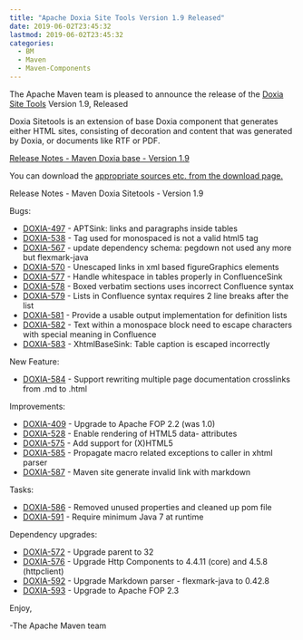```yaml
---
title: "Apache Doxia Site Tools Version 1.9 Released"
date: 2019-06-02T23:45:32
lastmod: 2019-06-02T23:45:32
categories:
  - BM
  - Maven
  - Maven-Components
---
```

The Apache Maven team is pleased to announce the release of the 
[Doxia Site Tools](https://maven.apache.org/doxia/doxia-sitetools/) Version 1.9, 
Released

Doxia Sitetools is an extension of base Doxia component that generates either 
HTML sites, consisting of decoration and content that was generated by Doxia, 
or documents like RTF or PDF.

<!-- more -->

[Release Notes - Maven Doxia base - Version 1.9](https://issues.apache.org/jira/secure/ReleaseNote.jspa?projectId=12317320&version=12343094)

 
You can download the [appropriate sources etc. from the download page.][download]
 


Release Notes - Maven Doxia Sitetools - Version 1.9

Bugs:

 * [DOXIA-497](https://issues.apache.org/jira/browse/DOXIA-497) - APTSink: links and paragraphs inside tables
 * [DOXIA-538](https://issues.apache.org/jira/browse/DOXIA-538) - Tag <tt></tt> used for monospaced is not a valid html5 tag
 * [DOXIA-567](https://issues.apache.org/jira/browse/DOXIA-567) - update dependency schema: pegdown not used any more but flexmark-java
 * [DOXIA-570](https://issues.apache.org/jira/browse/DOXIA-570) - Unescaped links in xml based figureGraphics elements
 * [DOXIA-577](https://issues.apache.org/jira/browse/DOXIA-577) - Handle whitespace in tables properly in ConfluenceSink
 * [DOXIA-578](https://issues.apache.org/jira/browse/DOXIA-578) - Boxed verbatim sections uses incorrect Confluence syntax
 * [DOXIA-579](https://issues.apache.org/jira/browse/DOXIA-579) - Lists in Confluence syntax requires 2 line breaks after the list
 * [DOXIA-581](https://issues.apache.org/jira/browse/DOXIA-581) - Provide a usable output implementation for definition lists
 * [DOXIA-582](https://issues.apache.org/jira/browse/DOXIA-582) - Text within a monospace block need to escape characters with special meaning in Confluence
 * [DOXIA-583](https://issues.apache.org/jira/browse/DOXIA-583) - XhtmlBaseSink: Table caption is escaped incorrectly

New Feature:

 * [DOXIA-584](https://issues.apache.org/jira/browse/DOXIA-584) - Support rewriting multiple page documentation crosslinks from .md to .html

Improvements:

 * [DOXIA-409](https://issues.apache.org/jira/browse/DOXIA-409) - Upgrade to Apache FOP 2.2 (was 1.0)
 * [DOXIA-528](https://issues.apache.org/jira/browse/DOXIA-528) - Enable rendering of HTML5 data- attributes
 * [DOXIA-575](https://issues.apache.org/jira/browse/DOXIA-575) - Add support for (X)HTML5
 * [DOXIA-585](https://issues.apache.org/jira/browse/DOXIA-585) - Propagate macro related exceptions to caller in xhtml parser
 * [DOXIA-587](https://issues.apache.org/jira/browse/DOXIA-587) - Maven site generate invalid link with markdown

Tasks:

 * [DOXIA-586](https://issues.apache.org/jira/browse/DOXIA-586) - Removed unused properties and cleaned up pom file
 * [DOXIA-591](https://issues.apache.org/jira/browse/DOXIA-591) - Require minimum Java 7 at runtime

Dependency upgrades:

 * [DOXIA-572](https://issues.apache.org/jira/browse/DOXIA-572) - Upgrade parent to 32
 * [DOXIA-576](https://issues.apache.org/jira/browse/DOXIA-576) - Upgrade Http Components to 4.4.11 (core) and 4.5.8 (httpclient)
 * [DOXIA-592](https://issues.apache.org/jira/browse/DOXIA-592) - Upgrade Markdown parser - flexmark-java to 0.42.8
 * [DOXIA-593](https://issues.apache.org/jira/browse/DOXIA-593) - Upgrade to Apache FOP 2.3


Enjoy,

-The Apache Maven team

[download]: https://maven.apache.org/doxia/doxia-sitetools/download.cgi
